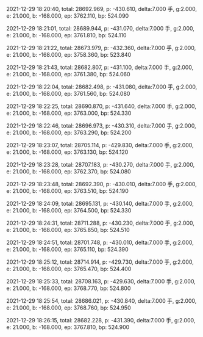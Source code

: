 2021-12-29 18:20:40, total: 28692.969, p: -430.610, delta:7.000 手, g:2.000, e: 21.000, b: -168.000, ep: 3762.110, bp: 524.090

2021-12-29 18:21:01, total: 28689.944, p: -431.070, delta:7.000 手, g:2.000, e: 21.000, b: -168.000, ep: 3761.810, bp: 524.110

2021-12-29 18:21:22, total: 28673.979, p: -432.360, delta:7.000 手, g:2.000, e: 21.000, b: -168.000, ep: 3758.360, bp: 523.840

2021-12-29 18:21:43, total: 28682.807, p: -431.100, delta:7.000 手, g:2.000, e: 21.000, b: -168.000, ep: 3761.380, bp: 524.060

2021-12-29 18:22:04, total: 28682.498, p: -431.080, delta:7.000 手, g:2.000, e: 21.000, b: -168.000, ep: 3761.560, bp: 524.080

2021-12-29 18:22:25, total: 28690.870, p: -431.640, delta:7.000 手, g:2.000, e: 21.000, b: -168.000, ep: 3763.000, bp: 524.330

2021-12-29 18:22:46, total: 28696.973, p: -430.310, delta:7.000 手, g:2.000, e: 21.000, b: -168.000, ep: 3763.290, bp: 524.200

2021-12-29 18:23:07, total: 28705.114, p: -429.830, delta:7.000 手, g:2.000, e: 21.000, b: -168.000, ep: 3763.130, bp: 524.120

2021-12-29 18:23:28, total: 28707.183, p: -430.270, delta:7.000 手, g:2.000, e: 21.000, b: -168.000, ep: 3762.370, bp: 524.080

2021-12-29 18:23:48, total: 28692.390, p: -430.010, delta:7.000 手, g:2.000, e: 21.000, b: -168.000, ep: 3763.510, bp: 524.190

2021-12-29 18:24:09, total: 28695.131, p: -430.140, delta:7.000 手, g:2.000, e: 21.000, b: -168.000, ep: 3764.500, bp: 524.330

2021-12-29 18:24:31, total: 28711.288, p: -430.230, delta:7.000 手, g:2.000, e: 21.000, b: -168.000, ep: 3765.850, bp: 524.510

2021-12-29 18:24:51, total: 28701.748, p: -430.010, delta:7.000 手, g:2.000, e: 21.000, b: -168.000, ep: 3765.110, bp: 524.390

2021-12-29 18:25:12, total: 28714.914, p: -429.730, delta:7.000 手, g:2.000, e: 21.000, b: -168.000, ep: 3765.470, bp: 524.400

2021-12-29 18:25:33, total: 28708.163, p: -429.630, delta:7.000 手, g:2.000, e: 21.000, b: -168.000, ep: 3768.770, bp: 524.800

2021-12-29 18:25:54, total: 28686.021, p: -430.840, delta:7.000 手, g:2.000, e: 21.000, b: -168.000, ep: 3768.760, bp: 524.950

2021-12-29 18:26:15, total: 28682.228, p: -431.390, delta:7.000 手, g:2.000, e: 21.000, b: -168.000, ep: 3767.810, bp: 524.900